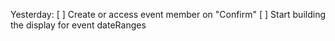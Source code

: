 Yesterday:
[ ] Create or access event member on "Confirm" 
[ ] Start building the display for event dateRanges

